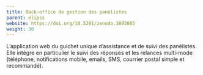 ```yaml
---
title: Back-office de gestion des panélistes
parent: elipss
website: https://doi.org/10.5281/zenodo.3893005
weight: 30
---
```


L’application web du guichet unique d’assistance et de suivi des panélistes. Elle intègre en particulier le suivi des réponses et les relances multi-mode (téléphone, notifications mobile, emails, SMS, courrier postal simple et recommandé).
